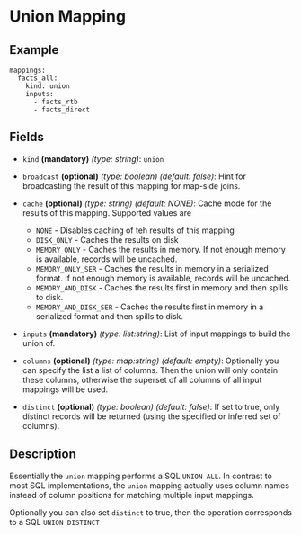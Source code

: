 
# Union Mapping

## Example

```
mappings:
  facts_all:
    kind: union
    inputs:
      - facts_rtb
      - facts_direct
```


## Fields
* `kind` **(mandatory)** *(type: string)*: `union`

* `broadcast` **(optional)** *(type: boolean)* *(default: false)*: 
Hint for broadcasting the result of this mapping for map-side joins.

* `cache` **(optional)** *(type: string)* *(default: NONE)*:
Cache mode for the results of this mapping. Supported values are
  * `NONE` - Disables caching of teh results of this mapping
  * `DISK_ONLY` - Caches the results on disk
  * `MEMORY_ONLY` - Caches the results in memory. If not enough memory is available, records will be uncached.
  * `MEMORY_ONLY_SER` - Caches the results in memory in a serialized format. If not enough memory is available, records will be uncached.
  * `MEMORY_AND_DISK` - Caches the results first in memory and then spills to disk.
  * `MEMORY_AND_DISK_SER` - Caches the results first in memory in a serialized format and then spills to disk.

* `inputs` **(mandatory)** *(type: list:string)*:
List of input mappings to build the union of.

* `columns` **(optional)** *(type: map:string)* *(default: empty)*:
Optionally you can specify the list a list of columns. Then the union will only
contain these columns, otherwise the superset of all columns of all input mappings
will be used.

* `distinct` **(optional)** *(type: boolean)* *(default: false)*:
 If set to true, only distinct records will be returned (using the specified or inferred set 
 of columns).


## Description

Essentially the `union` mapping performs a SQL `UNION ALL`. In contrast to most SQL 
implementations, the `union` mapping actually uses column names instead of column positions
for matching multiple input mappings. 

Optionally you can also set `distinct` to true, then the operation corresponds to a SQL
`UNION DISTINCT`
